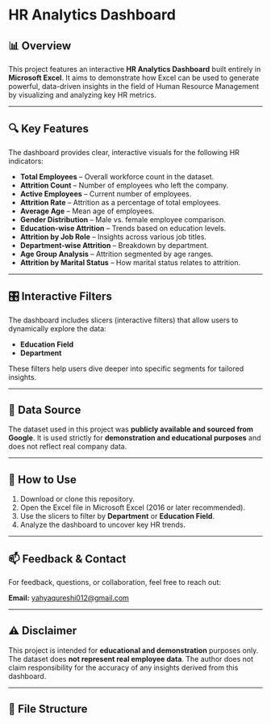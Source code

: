 # HR Analytics Dashboard

## 📊 Overview
This project features an interactive **HR Analytics Dashboard** built entirely in **Microsoft Excel**. It aims to demonstrate how Excel can be used to generate powerful, data-driven insights in the field of Human Resource Management by visualizing and analyzing key HR metrics.

---

## 🔍 Key Features

The dashboard provides clear, interactive visuals for the following HR indicators:

- **Total Employees** – Overall workforce count in the dataset.
- **Attrition Count** – Number of employees who left the company.
- **Active Employees** – Current number of employees.
- **Attrition Rate** – Attrition as a percentage of total employees.
- **Average Age** – Mean age of employees.
- **Gender Distribution** – Male vs. female employee comparison.
- **Education-wise Attrition** – Trends based on education levels.
- **Attrition by Job Role** – Insights across various job titles.
- **Department-wise Attrition** – Breakdown by department.
- **Age Group Analysis** – Attrition segmented by age ranges.
- **Attrition by Marital Status** – How marital status relates to attrition.

---

## 🎛️ Interactive Filters

The dashboard includes slicers (interactive filters) that allow users to dynamically explore the data:

- **Education Field**
- **Department**

These filters help users dive deeper into specific segments for tailored insights.

---

## 📂 Data Source

The dataset used in this project was **publicly available and sourced from Google**. It is used strictly for **demonstration and educational purposes** and does not reflect real company data.

---

## 🧭 How to Use

1. Download or clone this repository.
2. Open the Excel file in Microsoft Excel (2016 or later recommended).
3. Use the slicers to filter by **Department** or **Education Field**.
4. Analyze the dashboard to uncover key HR trends.

---

## 📫 Feedback & Contact

For feedback, questions, or collaboration, feel free to reach out:

**Email:** [yahyaqureshi012@gmail.com](mailto:yahyaqureshi012@gmail.com)

---

## ⚠️ Disclaimer

This project is intended for **educational and demonstration** purposes only. The dataset does **not represent real employee data**. The author does not claim responsibility for the accuracy of any insights derived from this dashboard.

---

## 📁 File Structure


